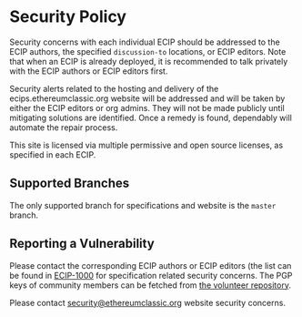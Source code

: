 # Security Policy

Security concerns with each individual ECIP should be addressed to the ECIP authors, the specified `discussion-to` locations, or ECIP editors. Note that when an ECIP is already deployed, it is recommended to talk privately with the ECIP authors or ECIP editors first.

Security alerts related to the hosting and delivery of the ecips.ethereumclassic.org website will be addressed and will be taken by either the ECIP editors or org admins. They will not be made publicly until mitigating solutions are identified. Once a remedy is found, dependably will automate the repair process.

This site is licensed via multiple permissive and open source licenses, as specified in each ECIP.
 
## Supported Branches

The only supported branch for specifications and website is the `master` branch.

## Reporting a Vulnerability

Please contact the corresponding ECIP authors or ECIP editors (the list can be found in [ECIP-1000](https://ecips.ethereumclassic.org/ECIPs/ecip-1000) for specification related security concerns. The PGP keys of community members can be fetched from [the volunteer repository](https://github.com/ethereumclassic/volunteer).

Please contact security@ethereumclassic.org website security concerns.
